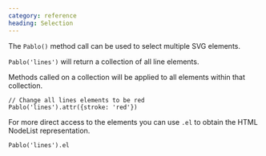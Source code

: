 ```yaml
---
category: reference
heading: Selection
---
```



The `Pablo()` method call can be used to select multiple SVG elements.

`Pablo('lines')` will return a collection of all line elements.

Methods called on a collection will be applied to all elements within that 
collection.

    // Change all lines elements to be red
    Pablo('lines').attr({stroke: 'red'})

For more direct access to the elements you can use `.el` to obtain the 
HTML NodeList representation.

    Pablo('lines').el